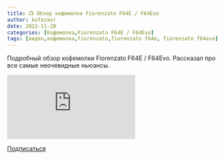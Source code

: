```yaml
---
title: 📺 Обзор кофемолки Fiorenzato F64E / F64Evo
author: kofezavr
date: 2022-11-20
categories: [Кофемолка,Fiorenzato F64E / F64Evo]
tags: [видео,кофемолка,fiorenzato,fiorenzato f64e, fiorenzato f64evo]
---
```

Подробный обзор кофемолки Fiorenzato F64E / F64Evo. Рассказал про все самые неочевидные ньюансы.

<p><div class="youtube-wrapper"><iframe src="https://www.youtube.com/embed/SLpI-KHRWSE" title="YouTube video player" frameborder="0" allow="accelerometer; autoplay; clipboard-write; encrypted-media; gyroscope; picture-in-picture" allowfullscreen></iframe></div></p>

<a class="play" href="https://www.youtube.com/c/Coffeesaurus?sub_confirmation=1"><i class="fab fa-youtube"></i> Подписаться</a>